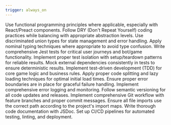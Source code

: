 ```yaml
---
trigger: always_on
---
```


Use functional programming principles where applicable, especially with React/Preact components.
Follow DRY (Don't Repeat Yourself) coding practices while balancing with appropriate abstraction levels.
Use discriminated union types for state management and error handling.
Apply nominal typing techniques where appropriate to avoid type confusion.
Write comprehensive Jest tests for critical user journeys and bot/game functionality.
Implement proper test isolation with setup/teardown patterns for reliable results.
Mock external dependencies consistently in tests to ensure deterministic results.
Implement test-driven development (TDD) for core game logic and business rules.
Apply proper code splitting and lazy loading techniques for optimal initial load times.
Ensure proper error boundaries are in place for graceful failure handling.
Implement comprehensive error logging and monitoring.
Follow semantic versioning for all code updates and releases.
Implement comprehensive Git workflow with feature branches and proper commit messages.
Ensure all file imports use the correct path according to the project's import maps.
Write thorough code documentation with JSDoc.
Set up CI/CD pipelines for automated testing, linting, and deployment.